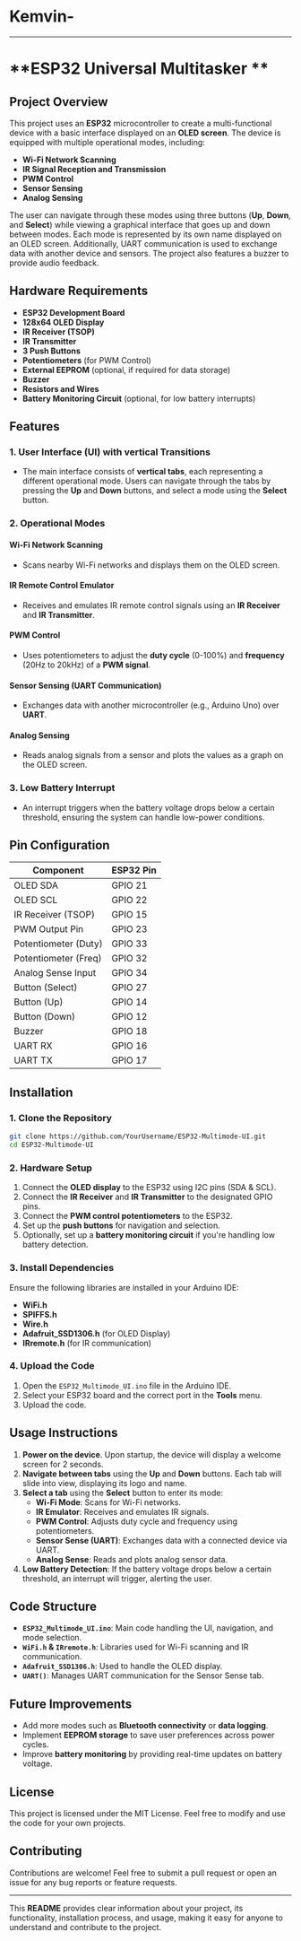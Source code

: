 # Kemvin-


---

# **ESP32 Universal Multitasker **

## **Project Overview**
This project uses an **ESP32** microcontroller to create a multi-functional device with a basic interface displayed on an **OLED screen**. The device is equipped with multiple operational modes, including:
- **Wi-Fi Network Scanning**
- **IR Signal Reception and Transmission**
- **PWM Control**
- **Sensor Sensing**
- **Analog Sensing**

The user can navigate through these modes using three buttons (**Up**, **Down**, and **Select**) while viewing a graphical interface that goes up and down between modes. Each mode is represented by its own name displayed on an OLED screen. Additionally, UART communication is used to exchange data with another device and sensors. The project also features a buzzer to provide audio feedback.

## **Hardware Requirements**
- **ESP32 Development Board**
- **128x64 OLED Display**
- **IR Receiver (TSOP)**
- **IR Transmitter**
- **3 Push Buttons**
- **Potentiometers** (for PWM Control)
- **External EEPROM** (optional, if required for data storage)
- **Buzzer**
- **Resistors and Wires**
- **Battery Monitoring Circuit** (optional, for low battery interrupts)

## **Features**
### **1. User Interface (UI) with vertical Transitions**
- The main interface consists of **vertical tabs**, each representing a different operational mode. Users can navigate through the tabs by pressing the **Up** and **Down** buttons, and select a mode using the **Select** button.


### **2. Operational Modes**
#### **Wi-Fi Network Scanning**
- Scans nearby Wi-Fi networks and displays them on the OLED screen.
  
#### **IR Remote Control Emulator**
- Receives and emulates IR remote control signals using an **IR Receiver** and **IR Transmitter**.

#### **PWM Control**
- Uses potentiometers to adjust the **duty cycle** (0-100%) and **frequency** (20Hz to 20kHz) of a **PWM signal**.

#### **Sensor Sensing (UART Communication)**
- Exchanges data with another microcontroller (e.g., Arduino Uno) over **UART**.
  
#### **Analog Sensing**
- Reads analog signals from a sensor and plots the values as a graph on the OLED screen.

### **3. Low Battery Interrupt**
- An interrupt triggers when the battery voltage drops below a certain threshold, ensuring the system can handle low-power conditions.

## **Pin Configuration**
| **Component**          | **ESP32 Pin**    |
|------------------------|------------------|
| OLED SDA               | GPIO 21          |
| OLED SCL               | GPIO 22          |
| IR Receiver (TSOP)     | GPIO 15          |
| PWM Output Pin         | GPIO 23          |
| Potentiometer (Duty)   | GPIO 33          |
| Potentiometer (Freq)   | GPIO 32          |
| Analog Sense Input     | GPIO 34          |
| Button (Select)        | GPIO 27          |
| Button (Up)            | GPIO 14          |
| Button (Down)          | GPIO 12          |
| Buzzer                 | GPIO 18          |
| UART RX                | GPIO 16          |
| UART TX                | GPIO 17          |

## **Installation**
### **1. Clone the Repository**
```bash
git clone https://github.com/YourUsername/ESP32-Multimode-UI.git
cd ESP32-Multimode-UI
```

### **2. Hardware Setup**
1. Connect the **OLED display** to the ESP32 using I2C pins (SDA & SCL).
2. Connect the **IR Receiver** and **IR Transmitter** to the designated GPIO pins.
3. Connect the **PWM control potentiometers** to the ESP32.
4. Set up the **push buttons** for navigation and selection.
5. Optionally, set up a **battery monitoring circuit** if you're handling low battery detection.

### **3. Install Dependencies**
Ensure the following libraries are installed in your Arduino IDE:
- **WiFi.h**
- **SPIFFS.h**
- **Wire.h**
- **Adafruit_SSD1306.h** (for OLED Display)
- **IRremote.h** (for IR communication)

### **4. Upload the Code**
1. Open the `ESP32_Multimode_UI.ino` file in the Arduino IDE.
2. Select your ESP32 board and the correct port in the **Tools** menu.
3. Upload the code.

## **Usage Instructions**
1. **Power on the device**. Upon startup, the device will display a welcome screen for 2 seconds.
2. **Navigate between tabs** using the **Up** and **Down** buttons. Each tab will slide into view, displaying its logo and name.
3. **Select a tab** using the **Select** button to enter its mode:
   - **Wi-Fi Mode**: Scans for Wi-Fi networks.
   - **IR Emulator**: Receives and emulates IR signals.
   - **PWM Control**: Adjusts duty cycle and frequency using potentiometers.
   - **Sensor Sense (UART)**: Exchanges data with a connected device via UART.
   - **Analog Sense**: Reads and plots analog sensor data.
4. **Low Battery Detection**: If the battery voltage drops below a certain threshold, an interrupt will trigger, alerting the user.

## **Code Structure**
- **`ESP32_Multimode_UI.ino`**: Main code handling the UI, navigation, and mode selection.
- **`WiFi.h` & `IRremote.h`**: Libraries used for Wi-Fi scanning and IR communication.
- **`Adafruit_SSD1306.h`**: Used to handle the OLED display.
- **`UART()`**: Manages UART communication for the Sensor Sense tab.

## **Future Improvements**
- Add more modes such as **Bluetooth connectivity** or **data logging**.
- Implement **EEPROM storage** to save user preferences across power cycles.
- Improve **battery monitoring** by providing real-time updates on battery voltage.

## **License**
This project is licensed under the MIT License. Feel free to modify and use the code for your own projects.

## **Contributing**
Contributions are welcome! Feel free to submit a pull request or open an issue for any bug reports or feature requests.

---

This **README** provides clear information about your project, its functionality, installation process, and usage, making it easy for anyone to understand and contribute to the project.

